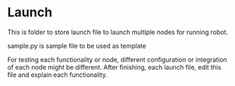 # Launch

This is folder to store launch file to launch multiple nodes for running robot.

sample.py is sample file to be used as template

For testing each functionality or node, different configuration or integration of each node might be different. After finishing, each launch file, edit this file and explain each functionality.
